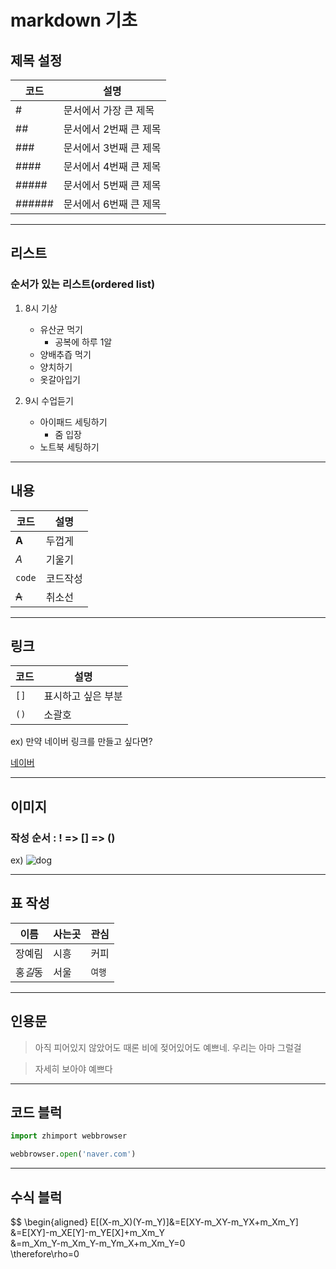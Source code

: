 # markdown 기초

## 제목 설정

|코드|설명|
|---|---|
|#|문서에서 가장 큰 제목|
|##|문서에서 2번째 큰 제목|
|###|문서에서 3번째 큰 제목|
|####|문서에서 4번째 큰 제목|
|#####|문서에서 5번째 큰 제목|
|######|문서에서 6번째 큰 제목|
---
## 리스트
### 순서가 있는 리스트(ordered list)
1. 8시 기상
    - 유산균 먹기
        - 공복에 하루 1알
    - 양배추즙 먹기
    - 양치하기
    - 옷갈아입기

2. 9시 수업듣기
    - 아이패드 세팅하기
        - 줌 입장
    - 노트북 세팅하기


---
## 내용

|코드|설명|
|---|---|
|**A**|두껍게|
|*A*|기울기|
|`code`|코드작성|
|~~A~~|취소선|

---
## 링크
|코드|설명|
|---|---|
|`[]`|표시하고 싶은 부분|
|`()`|소괄호|

ex) 만약 네이버 링크를 만들고 싶다면?

[네이버](https://naver.com/)

---
## 이미지
### 작성 순서 : ! => [] => ()

ex) ![dog](https://vitapet.com/media/sz1czkya/benefits-of-getting-a-puppy-900x600.jpg)

---
## 표 작성
|이름|사는곳|관심|
|---|---|---|
|장예림|시흥|커피|
|홍*길*동|서울|`여행`|

---
## 인용문
> 아직 피어있지 않았어도 때론 비에 젖어있어도 예쁘네.
우리는 아마 그럴걸

> 자세히 보아야 예쁘다
---
## 코드 블럭
```python
import zhimport webbrowser

webbrowser.open('naver.com')
```
---
## 수식 블럭
$$
\begin{aligned}
E[(X-m_X)(Y-m_Y)]&=E[XY-m_XY-m_YX+m_Xm_Y]\
&=E[XY]-m_XE[Y]-m_YE[X]+m_Xm_Y\
&=m_Xm_Y-m_Xm_Y-m_Ym_X+m_Xm_Y=0\
\therefore\rho=0
